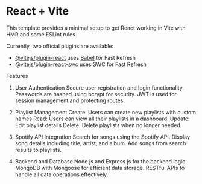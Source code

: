 # React + Vite

This template provides a minimal setup to get React working in Vite with HMR and some ESLint rules.

Currently, two official plugins are available:

- [@vitejs/plugin-react](https://github.com/vitejs/vite-plugin-react/blob/main/packages/plugin-react/README.md) uses [Babel](https://babeljs.io/) for Fast Refresh
- [@vitejs/plugin-react-swc](https://github.com/vitejs/vite-plugin-react-swc) uses [SWC](https://swc.rs/) for Fast Refresh

Features
1. User Authentication
Secure user registration and login functionality.
Passwords are hashed using bcrypt for security.
JWT is used for session management and protecting routes.
2. Playlist Management
Create: Users can create new playlists with custom names
Read: Users can view all their playlists in a dashboard.
Update: Edit playlist details
Delete: Delete playlists when no longer needed.
3. Spotify API Integration
Search for songs using the Spotify API.
Display song details including title, artist, and album.
Add songs from search results to playlists.

5. Backend and Database
Node.js and Express.js for the backend logic.
MongoDB with Mongoose for efficient data storage.
RESTful APIs to handle all data operations effectively.
